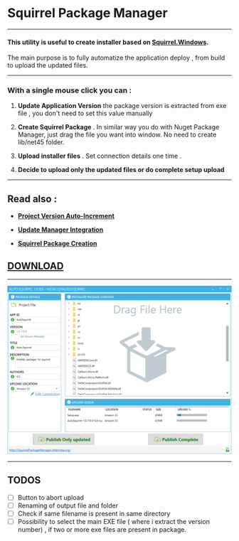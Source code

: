 # **Squirrel Package Manager**

___

#### This utility is useful to create installer based on **[Squirrel.Windows](https://github.com/Squirrel/Squirrel.Windows)**.

The main purpose is to fully automatize the application deploy , from build to upload  the updated files.
____

### With a single mouse click you can :

1. **Update Application Version** the package version is extracted from exe file , you don't need to set this value manually

2. **Create Squirrel Package** . In similar way you do with Nuget Package Manager, just drag the file you want into window. No need to create lib/net45 folder.

3. **Upload installer files** . Set connection details one time .

4. **Decide to upload only the updated files or do complete setup upload**

____

 ## Read also :


* **[Project Version Auto-Increment](docs/VersionAutoIncrement.md)**

* **[Update Manager Integration](docs/SquirrelIntegration.md)**

* **[Squirrel Package Creation](docs/PackageCreation.md)**

## [DOWNLOAD](https://s3-eu-west-1.amazonaws.com/squirrelpackager/Setup.exe)
___

 ![](docs/images/squirrel_upload.png)
___


## TODOS

- [ ] Button to abort upload
- [ ] Renaming of output file and  folder
- [ ] Check if same filename is present in same directory
- [ ] Possibility to select the main EXE file ( where i extract the version number) , if two or more exe files are present in package.
